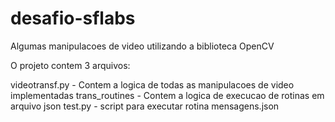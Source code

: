 # desafio-sflabs
Algumas manipulacoes de video utilizando a biblioteca OpenCV

O projeto contem 3 arquivos:

videotransf.py - Contem a logica de todas as manipulacoes de video implementadas
trans_routines - Contem a logica de execucao de rotinas em arquivo json
test.py - script para executar rotina mensagens.json
